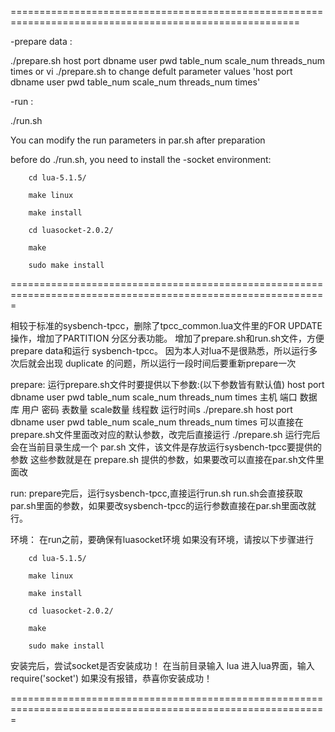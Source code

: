 ========================================================================================================

-prepare data :

./prepare.sh host port dbname user pwd table_num scale_num threads_num times
or vi ./prepare.sh to change defult parameter values 'host port dbname user pwd table_num scale_num threads_num times'

-run :

./run.sh 

You can modify the run parameters in par.sh after preparation

before do ./run.sh, you need to install the -socket environment:

        cd lua-5.1.5/

        make linux

        make install

        cd luasocket-2.0.2/

        make

        sudo make install

=============================================================================================================

相较于标准的sysbench-tpcc，删除了tpcc_common.lua文件里的FOR UPDATE操作，增加了PARTITION 分区分表功能。
增加了prepare.sh和run.sh文件，方便prepare data和运行 sysbench-tpcc。
因为本人对lua不是很熟悉，所以运行多次后就会出现 duplicate 的问题，所以运行一段时间后要重新prepare一次

prepare:
运行prepare.sh文件时要提供以下参数:(以下参数皆有默认值)
        host port dbname user pwd table_num scale_num threads_num times
        主机 端口 数据库 用户 密码 表数量   scale数量  线程数     运行时间s
        ./prepare.sh host port dbname user pwd table_num scale_num threads_num times
可以直接在prepare.sh文件里面改对应的默认参数，改完后直接运行 ./prepare.sh
运行完后会在当前目录生成一个 par.sh 文件，该文件是存放运行sysbench-tpcc要提供的参数
这些参数就是在 prepare.sh 提供的参数，如果要改可以直接在par.sh文件里面改

run:
prepare完后，运行sysbench-tpcc,直接运行run.sh
run.sh会直接获取par.sh里面的参数，如果要改sysbench-tpcc的运行参数直接在par.sh里面改就行。

环境：
在run之前，要确保有luasocket环境
如果没有环境，请按以下步骤进行

        cd lua-5.1.5/

        make linux

        make install

        cd luasocket-2.0.2/

        make

        sudo make install

安装完后，尝试socket是否安装成功！
在当前目录输入
        lua
进入lua界面，输入
        require('socket')
如果没有报错，恭喜你安装成功！

=============================================================================================================

